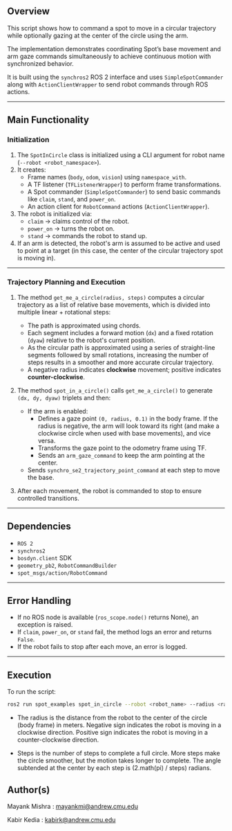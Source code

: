 
## Overview

This script shows how to command a spot to move in a circular trajectory while optionally gazing at the center of the circle using the arm.

The implementation demonstrates coordinating Spot’s base movement and arm gaze commands simultaneously to achieve continuous motion with synchronized behavior.


It is built using the `synchros2` ROS 2 interface and uses `SimpleSpotCommander` along with `ActionClientWrapper` to send robot commands through ROS actions.

---

## Main Functionality

### Initialization

1. The `SpotInCircle` class is initialized using a CLI argument for robot name (`--robot <robot_namespace>`).
2. It creates:
   - Frame names (`body`, `odom`, `vision`) using `namespace_with`.
   - A TF listener (`TFListenerWrapper`) to perform frame transformations.
   - A Spot commander (`SimpleSpotCommander`) to send basic commands like `claim`, `stand`, and `power_on`.
   - An action client for `RobotCommand` actions (`ActionClientWrapper`).
3. The robot is initialized via:
   - `claim` → claims control of the robot.
   - `power_on` → turns the robot on.
   - `stand` → commands the robot to stand up.
4. If an arm is detected, the robot's arm is assumed to be active and used to point at a target (in this case, the center of the circular trajectory spot is moving in).

---

### Trajectory Planning and Execution

1. The method `get_me_a_circle(radius, steps)` computes a circular trajectory  as a list of relative base movements, which is divided into multiple linear + rotational steps:
   - The path is approximated using chords.
   - Each segment includes a forward motion (`dx`) and a fixed rotation (`dyaw`) relative to the robot's current position.
   - As the circular path is approximated using a series of straight-line segments followed by small rotations,  increasing the number of steps results in a smoother and more accurate circular trajectory.
   - A negative radius indicates **clockwise** movement; positive indicates **counter-clockwise**.

2. The method `spot_in_a_circle()` calls `get_me_a_circle()` to generate `(dx, dy, dyaw)` triplets and then:
   - If the arm is enabled:
     - Defines a gaze point `(0, radius, 0.1)` in the body frame. If the radius is negative, the arm will look toward its right (and make a clockwise circle when  used with base movements), and vice versa. 
     - Transforms the gaze point to the odometry frame using TF.
     - Sends an `arm_gaze_command` to keep the arm pointing at the center.
   - Sends `synchro_se2_trajectory_point_command` at each step to move the base.

3. After each movement, the robot is commanded to stop to ensure controlled transitions.

---

## Dependencies

- `ROS 2`
- `synchros2`
- `bosdyn.client` SDK
- `geometry_pb2`, `RobotCommandBuilder`
- `spot_msgs/action/RobotCommand`

---

## Error Handling

- If no ROS node is available (`ros_scope.node()` returns None), an exception is raised.
- If `claim`, `power_on`, or `stand` fail, the method logs an error and returns `False`.
- If the robot fails to stop after each move, an error is logged.

---

## Execution

To run the script:

```bash
ros2 run spot_examples spot_in_circle --robot <robot_name> --radius <radius> --steps <steps>
```

- The radius is the distance from the robot to the center of the circle (body frame) in meters. Negative sign indicates the robot is moving in a clockwise direction. Positive sign indicates the robot is moving in a counter-clockwise direction.
        

 - Steps is the number of steps to complete a full circle. More steps make the circle smoother, but the motion takes longer to complete. The angle subtended at the center by each step is (2.math(pi) / steps) radians.

## Author(s)

Mayank Mishra : <mayankmi@andrew.cmu.edu> 


Kabir Kedia : <kabirk@andrew.cmu.edu>
